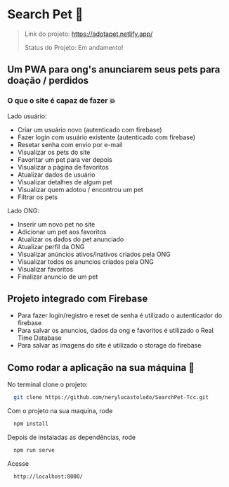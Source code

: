 # Search Pet :dog:

> Link do projeto: https://adotapet.netlify.app/
> 
> Status do Projeto: Em andamento!

## Um PWA para ong's anunciarem seus pets para doação / perdidos


### O que o site é capaz de fazer 💥

Lado usuário:
- Criar um usuário novo (autenticado com firebase)
- Fazer login com usuário existente (autenticado com firebase)
- Resetar senha com envio por e-mail
- Visualizar os pets do site
- Favoritar um pet para ver depois
- Visualizar a página de favoritos
- Atualizar dados de usuário
- Visualizar detalhes de algum pet
- Visualizar quem adotou / encontrou um pet
- Filtrar os pets

Lado ONG:
- Inserir um novo pet no site
- Adicionar um pet aos favoritos
- Atualizar os dados do pet anunciado
- Atualizar perfil da ONG
- Visualizar anúncios ativos/inativos criados pela ONG
- Visualizar todos os anuncios criados pela ONG
- Visualizar favoritos
- Finalizar anuncio de um pet

## Projeto integrado com Firebase
- Para fazer login/registro e reset de senha é utilizado o autenticador do firebase
- Para salvar os anuncios, dados da ong e favoritos é utilizado o Real Time Database
- Para salvar as imagens do site é utilizado o storage do firebase

## Como rodar a aplicação na sua máquina :rocket:
No terminal clone o projeto:

```sh
  git clone https://github.com/nerylucastoledo/SearchPet-Tcc.git
```

Com o projeto na sua maquina, rode

```sh
  npm install
```

Depois de instaladas as dependências, rode

```sh
  npm run serve
```

Acesse

```sh
  http://localhost:8080/
```
